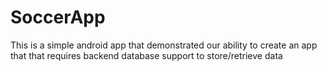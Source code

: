 # SoccerApp
This is a simple android app that demonstrated our ability to create an app that that requires backend database support to store/retrieve data
